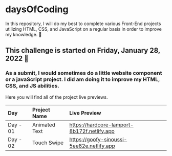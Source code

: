 # daysOfCoding
In this repository, I will do my best to complete various Front-End projects utilizing HTML, CSS, and JavaScript on a regular basis in order to improve my knowledge. 🚀

## This challenge is started on Friday, January 28, 2022 📅
 ### As a submit, I would sometimes do a little website component or a javaScript project. I did am doing it to improve my HTML, CSS, and JS abilities.
Here you will find all of the project live previews.
 
 | Day     | Project Name    | Live Preview |
| :---     | :-------------  | :------------------ |  
| Day - 01 | Animated Text   | https://hardcore-lamport-8b172f.netlify.app |
| Day - 02 | Touch Swipe     | https://goofy-sinoussi-5ee82e.netlify.app |
